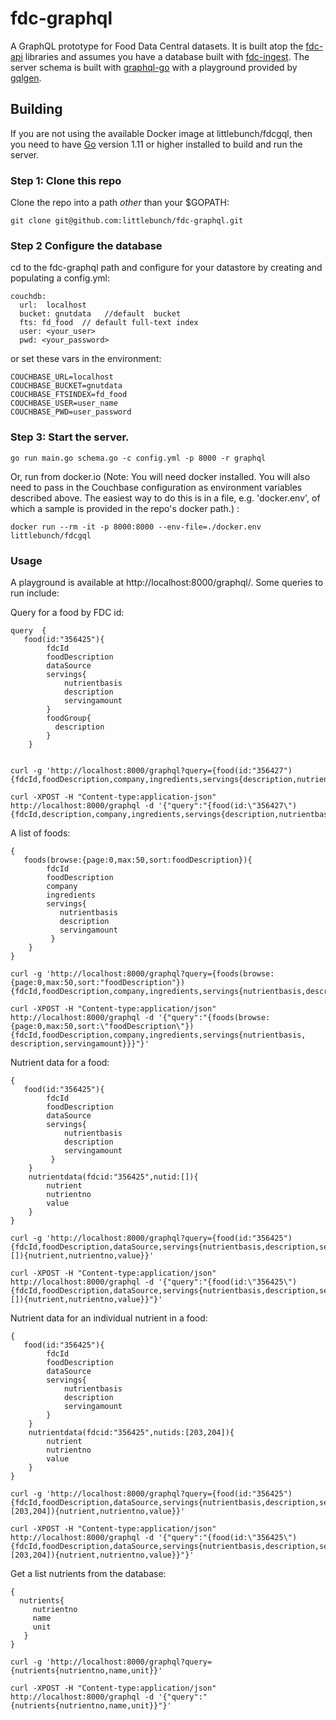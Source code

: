 # fdc-graphql
A GraphQL prototype for Food Data Central datasets. It is built atop the [fdc-api](https://github.com/littlebunch/fdc-api) libraries and assumes you have a database built with [fdc-ingest](https://github.com/littlebunch/fdc-ingest).  The server schema is built with [graphql-go](https://github.com/graphql-go/graphql) with a playground provided by [gqlgen](https://github.com/99designs/gqlgen/handler).    
## Building    
If you are not using the available Docker image at littlebunch/fdcgql, then you need to have [Go](https://golang.org/dl/) version 1.11 or higher installed to build and run the server.     
### Step 1: Clone this repo
Clone the repo into a path *other* than your $GOPATH:
```
git clone git@github.com:littlebunch/fdc-graphql.git
```
### Step 2 Configure the database
cd to the fdc-graphql path and configure for your datastore by creating and populating a config.yml:


```
couchdb:   
  url:  localhost   
  bucket: gnutdata   //default  bucket    
  fts: fd_food  // default full-text index   
  user: <your_user>    
  pwd: <your_password>    

```
or set these vars in the environment:
```
COUCHBASE_URL=localhost   
COUCHBASE_BUCKET=gnutdata   
COUCHBASE_FTSINDEX=fd_food   
COUCHBASE_USER=user_name   
COUCHBASE_PWD=user_password   
```
### Step 3: Start the server.
```
go run main.go schema.go -c config.yml -p 8000 -r graphql
```
Or, run from docker.io (Note: You will need docker installed. You will also need to pass in the Couchbase configuration as environment variables described above. The easiest way to do this is in a file, e.g. 'docker.env', of which a sample is provided in the repo's docker path.) :
```
docker run --rm -it -p 8000:8000 --env-file=./docker.env littlebunch/fdcgql
```
    
### Usage
A playground is available at http://localhost:8000/graphql/.  Some queries to run include:

Query for a food by FDC id:
```
query  {
   food(id:"356425"){
        fdcId
        foodDescription
        dataSource
        servings{
            nutrientbasis
            description
            servingamount
        }
        foodGroup{
          description
        }
    } 
  
```
```
curl -g 'http://localhost:8000/graphql?query={food(id:"356427"){fdcId,foodDescription,company,ingredients,servings{description,nutrientbasis,servingamount},foodGroup{description}}}'
```
```
curl -XPOST -H "Content-type:application-json" http://localhost:8000/graphql -d '{"query":"{food(id:\"356427\"){fdcId,description,company,ingredients,servings{description,nutrientbasis,servingamount},foodGroup{description}}}"}'
```
A list of foods:
```
{
   foods(browse:{page:0,max:50,sort:foodDescription}){
        fdcId
        foodDescription
        company
        ingredients
        servings{
           nutrientbasis
           description
           servingamount
         }
    }
}
```
```
curl -g 'http://localhost:8000/graphql?query={foods(browse:{page:0,max:50,sort:"foodDescription"}){fdcId,foodDescription,company,ingredients,servings{nutrientbasis,description,servingamount}}}'
```
```
curl -XPOST -H "Content-type:application/json" http://localhost:8000/graphql -d '{"query":"{foods(browse:{page:0,max:50,sort:\"foodDescription\"}){fdcId,foodDescription,company,ingredients,servings{nutrientbasis, description,servingamount}}}"}'
```
Nutrient data for a food:
```
{
   food(id:"356425"){
        fdcId
        foodDescription
        dataSource
        servings{
            nutrientbasis
            description
            servingamount
         }
    }
    nutrientdata(fdcid:"356425",nutid:[]){
        nutrient
        nutrientno
        value
    }
}
```
```
curl -g 'http://localhost:8000/graphql?query={food(id:"356425"){fdcId,foodDescription,dataSource,servings{nutrientbasis,description,servingamount}}nutrientdata(fdcid:"356425",nutids:[]){nutrient,nutrientno,value}}'
```
```
curl -XPOST -H "Content-type:application/json" http://localhost:8000/graphql -d '{"query":"{food(id:\"356425\"){fdcId,foodDescription,dataSource,servings{nutrientbasis,description,servingamount}}nutrientdata(fdcid:\"356425\",nutids:[]){nutrient,nutrientno,value}}"}'
```
Nutrient data for an individual nutrient in a food:
```
{
   food(id:"356425"){
        fdcId
        foodDescription
        dataSource
        servings{
            nutrientbasis
            description
            servingamount
        }
    } 
    nutrientdata(fdcid:"356425",nutids:[203,204]){
        nutrient
        nutrientno
        value
    }
}
```
```
curl -g 'http://localhost:8000/graphql?query={food(id:"356425"){fdcId,foodDescription,dataSource,servings{nutrientbasis,description,servingamount}}nutrientdata(fdcid:"356425",nutids:[203,204]){nutrient,nutrientno,value}}'
```
```
curl -XPOST -H "Content-type:application/json" http://localhost:8000/graphql -d '{"query":"{food(id:\"356425\"){fdcId,foodDescription,dataSource,servings{nutrientbasis,description,servingamount}}nutrientdata(fdcid:\"356425\",nutids:[203,204]){nutrient,nutrientno,value}}"}'
```
Get a list nutrients from the database:
```
{
  nutrients{
     nutrientno
     name
     unit
   }
}
```
```
curl -g 'http://localhost:8000/graphql?query={nutrients{nutrientno,name,unit}}'
```
```
curl -XPOST -H "Content-type:application/json" http://localhost:8000/graphql -d '{"query":"{nutrients{nutrientno,name,unit}}"}'
```

